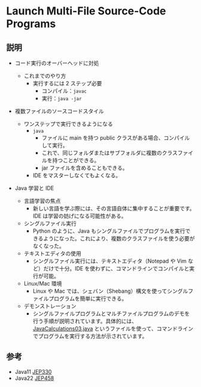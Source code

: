# Launch Multi-File Source-Code Programs

## 説明

- コード実行のオーバーヘッドに対処

  - これまでのやり方
    - 実行するには 2 ステップ必要
      - コンパイル：`javac`
      - 実行：`java -jar`

- 複数ファイルのソースコードスタイル

  - ワンステップで実行できるようになる
    - `java`
      - ファイルに main を持つ public クラスがある場合、コンパイルして実行。
      - これで、同じフォルダまたはサブフォルダに複数のクラスファイルを持つことができる。
      - jar ファイルを含めることもできる。
    - IDE をマスターしなくてもよくなる。

- Java 学習と IDE
  - 言語学習の焦点
    - 新しい言語を学ぶ際には、その言語自体に集中することが重要です。IDE は学習の妨げになる可能性がある。
  - シングルファイル実行
    - Python のように、Java もシングルファイルでプログラムを実行できるようになった。これにより、複数のクラスファイルを使う必要がなくなった。
  - テキストエディタの使用
    - シングルファイル実行には、テキストエディタ（Notepad や Vim など）だけで十分。IDE を使わずに、コマンドラインでコンパイルと実行が可能。
  - Linux/Mac 環境
    - Linux や Mac では、シェバン（Shebang）構文を使ってシングルファイルプログラムを簡単に実行できる。
  - デモンストレーション
    - シングルファイルプログラムとマルチファイルプログラムのデモを行う手順が説明されています。具体的には、[JavaCalculations03.java](https://github.com/omniprof/JCP_EC_Education_WG_Presentation/blob/main/JavaCalculator03.java) というファイルを使って、コマンドラインでプログラムを実行する方法が示されています。

## 参考

- Java11 [JEP330](https://openjdk.org/jeps/330)
- Java22 [JEP458](https://openjdk.org/jeps/458)
